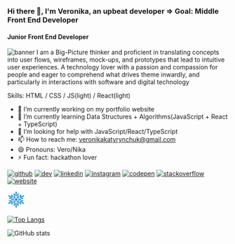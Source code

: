 ### Hi there 👋, I'm Veronika, an upbeat developer => Goal: Middle Front End Developer
#### Junior Front End Developer
![banner](https://user-images.githubusercontent.com/52572485/116117861-63ea4e00-a6c5-11eb-9cbc-3eec3b6dacbd.png)
 I am a Big-Picture thinker and proficient in translating concepts into user flows, wireframes, mock-ups, and prototypes that lead to intuitive user experiences. A technology lover with a  passion and compassion for people and eager to comprehend what drives theme inwardly, and particularly in interactions with software and digital technology

Skills:  HTML / CSS / JS(light) / React(light)

- 🔭 I’m currently working on my portfolio website 
- 🌱 I’m currently learning Data Structures + Algorithms(JavaScript + React + TypeScript) 
- 🤔 I’m looking for help with JavaScript/React/TypeScript 
- 📫 How to reach me: veronikakatyrynchuk@gmail.com 
- 😄 Pronouns: Vero/Nika 
- ⚡ Fun fact: hackathon lover 


[<img src='https://cdn.jsdelivr.net/npm/simple-icons@3.0.1/icons/github.svg' alt='github' height='40'>](https://github.com/VeronikaKatyrynchuk)  [<img src='https://cdn.jsdelivr.net/npm/simple-icons@3.0.1/icons/dev-dot-to.svg' alt='dev' height='40'>](https://dev.to/https://dev.to/veronikakatyrynchuk)  [<img src='https://cdn.jsdelivr.net/npm/simple-icons@3.0.1/icons/linkedin.svg' alt='linkedin' height='40'>](https://www.linkedin.com/in/https://www.linkedin.com/in/webvero//)  [<img src='https://cdn.jsdelivr.net/npm/simple-icons@3.0.1/icons/instagram.svg' alt='instagram' height='40'>](https://www.instagram.com/https://www.instagram.com/web_vero/?hl=ru/)  [<img src='https://cdn.jsdelivr.net/npm/simple-icons@3.0.1/icons/codepen.svg' alt='codepen' height='40'>](https://codepen.io/https://codepen.io/veronikakatyrynchuk)  [<img src='https://cdn.jsdelivr.net/npm/simple-icons@3.0.1/icons/stackoverflow.svg' alt='stackoverflow' height='40'>](https://stackoverflow.com/users/14394707/webvero)  [<img src='https://cdn.jsdelivr.net/npm/simple-icons@3.0.1/icons/icloud.svg' alt='website' height='40'>](http://veronikakatyrynchuk.com/)  

<a href='https://archiveprogram.github.com/'><img src='https://raw.githubusercontent.com/acervenky/animated-github-badges/master/assets/acbadge.gif' width='40' height='40'></a> 

[![Top Langs](https://github-readme-stats.vercel.app/api/top-langs/?username=VeronikaKatyrynchuk)](https://github.com/anuraghazra/github-readme-stats)

![GitHub stats](https://github-readme-stats.vercel.app/api?username=VeronikaKatyrynchuk&show_icons=true)

